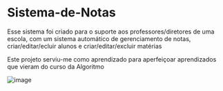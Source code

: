 # Sistema-de-Notas

Esse sistema foi criado para o suporte aos professores/diretores de uma escola, com um sistema automático de gerenciamento de notas, criar/editar/ecluir alunos e criar/editar/excluir matérias

Este projeto serviu-me como aprendizado para aperfeiçoar aprendizados que vieram do curso da Algoritmo

![image](https://github.com/penguiin121/Sistema-de-Notas/assets/65985748/9190539c-7347-4ab5-8fa4-7922f0e11c15)
